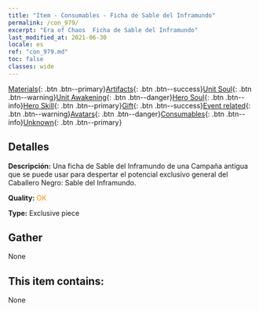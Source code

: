 ```yaml
---
title: "Item - Consumables - Ficha de Sable del Inframundo"
permalink: /con_979/
excerpt: "Era of Chaos  Ficha de Sable del Inframundo"
last_modified_at: 2021-06-30
locale: es
ref: "con_979.md"
toc: false
classes: wide
---
```

 [Materials](/ItemsES/){: .btn .btn--primary}[Artifacts](/ItemsES/Artifacts/){: .btn .btn--success}[Unit Soul](/ItemsES/UnitSoul/){: .btn .btn--warning}[Unit Awakening](/ItemsES/UnitAwakening/){: .btn .btn--danger}[Hero Soul](/ItemsES/HeroSoul/){: .btn .btn--info}[Hero Skill](/ItemsES/HeroSkill/){: .btn .btn--primary}[Gift](/ItemsES/Gift/){: .btn .btn--success}[Event related](/ItemsES/Events/){: .btn .btn--warning}[Avatars](/ItemsES/Avatars/){: .btn .btn--danger}[Consumables](/ItemsES/Consumables/){: .btn .btn--info}[Unknown](/ItemsES/Unknown/){: .btn .btn--primary}

## Detalles
 **Descripción:** Una ficha de Sable del Inframundo de una Campaña antigua que se puede usar para despertar el potencial exclusivo general del Caballero Negro: Sable del Inframundo.

 **Quality:** <span style="color: #FF8C00">OK</span>

 **Type:** Exclusive piece

## Gather

  None

## This item contains:

  None

